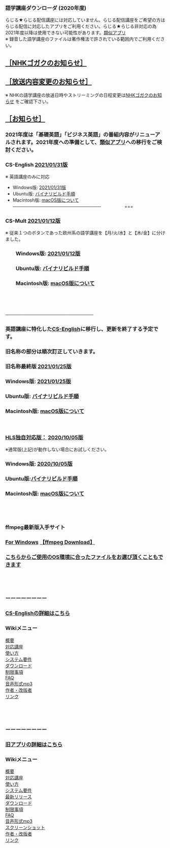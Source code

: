 ### 語学講座ダウンローダ (2020年度)      
らじる★らじる配信講座には対応していません。らじる配信講座をご希望の方はらじる配信に対応したアプリをご利用ください。らじる★らじる非対応の為2021年度以降は使用できない可能性があります。[類似アプリ](https://github.com/CSReviser/CS-English/wiki/類似アプリ)       
※ 録音した語学講座のファイルは著作権法で許されている範囲内でご利用ください。            
## [［NHKゴガクのお知らせ］](https://www2.nhk.or.jp/gogaku/topics.cgi)   
## [［放送内容変更のお知らせ］](https://www2.nhk.or.jp/gogaku/topics2.cgi)   
※ NHKの語学講座の放送日時やストリーミングの日程変更は[NHKゴガクのお知らせ](https://www2.nhk.or.jp/gogaku/topics.cgi) をご確認下さい。                     
## [［お知らせ］](https://github.com/CSReviser/CaptureStream/wiki/お知らせ)     
### 2021年度は「基礎英語」「ビジネス英語」の番組内容がリニューアルされます。2021年度への準備として、[類似アプリ](https://github.com/CSReviser/CS-English/wiki/類似アプリ)への移行をご検討ください。      
### CS-English [2021/01/31版](https://github.com/CSReviser/CS-English/releases/tag/20210131)
※ 英語講座のみに対応
   * Windows版: [2021/01/31版](https://github.com/CSReviser/CS-English/releases/download/20210131/CS-English-Windows-20210131.zip)                          
   * Ubuntu版: [バイナリビルド手順](https://github.com/CSReviser/CS-English/wiki/ubuntuビルド手順)                          
   * Macintosh版: [macOS版について](https://github.com/CSReviser/CS-English/wiki/Macintosh%E7%89%88)                          
────────────────────────────　　　　　
===            　　       
### CS-Mult [2021/01/12版](https://github.com/CSReviser/CS-Mult/releases/tag/20210112)         
※ 従来１つのボタンであった欧州系の語学講座を【月/火/水】と【木/金】に分けました。
### 　　Windows版: [2021/01/12版](https://github.com/CSReviser/CS-Mult/releases/download/20210112/CS-Mult-Windows-20210112.zip)                          
### 　　Ubuntu版: [バイナリビルド手順](https://github.com/CSReviser/CS-Mult/wiki/ubuntuビルド手順)                          
### 　　Macintosh版: [macOS版について](https://github.com/CSReviser/CS-English/wiki/Macintosh%E7%89%88)                          
                       


## 　　　                                
──────────────────────────── 　　　　　           
### 英語講座に特化した[CS-English](https://github.com/CSReviser/CS-English/wiki/CS-English)に移行し、更新を終了する予定です。               
### 旧名称の部分は順次訂正していきます。                                      
### 旧名称最終版 [2021/01/25版](https://github.com/CSReviser/CaptureStream/releases/tag/20210125)     
### Windows版: [2021/01/25版](https://github.com/CSReviser/CaptureStream/releases/download/20210125/CaptureStream-Windows-20210125.zip)                          
### Ubuntu版: [バイナリビルド手順](https://github.com/CSReviser/CaptureStream/wiki/ubuntuビルド手順)                          
### Macintosh版: [macOS版について](https://github.com/CSReviser/CaptureStream/wiki/Macintosh%E7%89%88)                          
　
### [HLS独自対応版：](https://github.com/CSReviser/CaptureStream/wiki/HLS%E6%96%B9%E5%BC%8F%E7%8B%AC%E8%87%AA%E5%AF%BE%E5%BF%9C%E7%89%88)  [2020/10/05版](https://github.com/CSReviser/CaptureStream-hls/releases/tag/20201005)            
※通常版(上記)が動作しない場合にお試しください。                          
### Windows版: [2020/10/05版](https://github.com/CSReviser/CaptureStream-hls/releases/download/20201005/CaptureStream-hls-Windows-20201005.zip)                          
### Ubuntu版:[バイナリビルド手順](https://github.com/CSReviser/CaptureStream/wiki/ビルド手順(hls版))                          
### Macintosh版: [macOS版について](https://github.com/CSReviser/CaptureStream/wiki/Macintosh%E7%89%88)                          


## 　　　                                
### ffmpeg最新版入手サイト
### [For Windows](https://www.gyan.dev/ffmpeg/builds/)               [【ffmpeg Download】](https://www.ffmpeg.org/download.html)        　                
### [こちらからご使用のOS環境に合ったファイルをお選び頂くこともできます](https://ffbinaries.com/downloads)
         

                       


## 　　　                                
###  ーーーーーーーー　　　　　                         
### [CS-Englishの詳細はこちら](https://github.com/CSReviser/CS-English/wiki/CS-English)                 　　　　
### Wikiメニュー     
[概要](https://github.com/CSReviser/CS-English/wiki/%E6%A6%82%E8%A6%81)   
[対応講座](https://github.com/CSReviser/CS-English/wiki/%E5%AF%BE%E5%BF%9C%E8%AC%9B%E5%BA%A7)    
[使い方](https://github.com/CSReviser/CS-English/wiki/%E4%BD%BF%E3%81%84%E6%96%B9)   
[システム要件](https://github.com/CSReviser/CS-English/wiki/%E3%82%B7%E3%82%B9%E3%83%86%E3%83%A0%E8%A6%81%E4%BB%B6)    
[ダウンロード](https://github.com/CSReviser/CS-English/wiki/%E3%83%80%E3%82%A6%E3%83%B3%E3%83%AD%E3%83%BC%E3%83%89)   
[制限事項](https://github.com/CSReviser/CS-English/wiki/%E5%88%B6%E9%99%90%E4%BA%8B%E9%A0%85)   
[FAQ](https://github.com/CSReviser/CS-English/wiki/FAQ)   
[音声形式mp3](https://github.com/CSReviser/CaptureStream/wiki/%E9%9F%B3%E5%A3%B0%E5%BD%A2%E5%BC%8Fmp3)           
[作者・改版者](https://github.com/CSReviser/CaptureStream/wiki/作者・改版者)   
[リンク](https://github.com/CSReviser/CaptureStream/wiki/リンク)   


         

                       


## 　　　                                                        
###  ーーーーーーーー　　　　　                        
### [旧アプリの詳細はこちら](https://github.com/CSReviser/CaptureStream/wiki/CaptureStream)                 　　　
### Wikiメニュー     
[概要](https://github.com/CSReviser/CaptureStream/wiki/%E6%A6%82%E8%A6%81)   
[対応講座](https://github.com/CSReviser/CaptureStream/wiki/%E5%AF%BE%E5%BF%9C%E8%AC%9B%E5%BA%A7)    
[使い方](https://github.com/CSReviser/CaptureStream/wiki/%E4%BD%BF%E3%81%84%E6%96%B9)   
[システム要件](https://github.com/CSReviser/CaptureStream/wiki/%E3%82%B7%E3%82%B9%E3%83%86%E3%83%A0%E8%A6%81%E4%BB%B6)    
[最新リリース](https://github.com/CSReviser/CaptureStream/wiki/%E6%9C%80%E6%96%B0%E3%83%AA%E3%83%AA%E3%83%BC%E3%82%B9)   
[ダウンロード](https://github.com/CSReviser/CaptureStream/wiki/%E3%83%80%E3%82%A6%E3%83%B3%E3%83%AD%E3%83%BC%E3%83%89)   
[制限事項](https://github.com/CSReviser/CaptureStream/wiki/%E5%88%B6%E9%99%90%E4%BA%8B%E9%A0%85)   
[FAQ](https://github.com/CSReviser/CaptureStream/wiki/FAQ)   
[音声形式mp3](https://github.com/CSReviser/CaptureStream/wiki/%E9%9F%B3%E5%A3%B0%E5%BD%A2%E5%BC%8Fmp3)           
[スクリーンショット](https://github.com/CSReviser/CaptureStream/wiki/スクリーンショット)   
[作者・改版者](https://github.com/CSReviser/CaptureStream/wiki/作者・改版者)   
[リンク](https://github.com/CSReviser/CaptureStream/wiki/リンク)   

